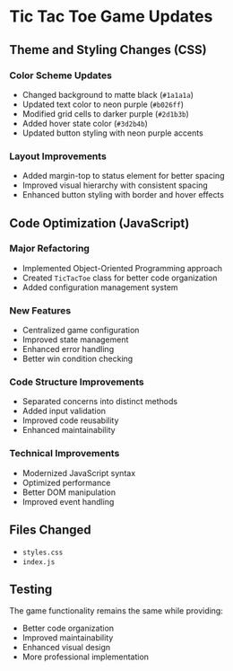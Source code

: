 # Tic Tac Toe Game Updates

## Theme and Styling Changes (CSS)

### Color Scheme Updates
- Changed background to matte black (`#1a1a1a`)
- Updated text color to neon purple (`#b026ff`)
- Modified grid cells to darker purple (`#2d1b3b`)
- Added hover state color (`#3d2b4b`)
- Updated button styling with neon purple accents

### Layout Improvements
- Added margin-top to status element for better spacing
- Improved visual hierarchy with consistent spacing
- Enhanced button styling with border and hover effects

## Code Optimization (JavaScript)

### Major Refactoring
- Implemented Object-Oriented Programming approach
- Created `TicTacToe` class for better code organization
- Added configuration management system

### New Features
- Centralized game configuration
- Improved state management
- Enhanced error handling
- Better win condition checking

### Code Structure Improvements
- Separated concerns into distinct methods
- Added input validation
- Improved code reusability
- Enhanced maintainability

### Technical Improvements
- Modernized JavaScript syntax
- Optimized performance
- Better DOM manipulation
- Improved event handling

## Files Changed
- `styles.css`
- `index.js`

## Testing
The game functionality remains the same while providing:
- Better code organization
- Improved maintainability
- Enhanced visual design
- More professional implementation 